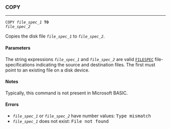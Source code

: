 ### COPY
***
<code>COPY <var>file_spec_1</var> <b>TO</b> <var>file_spec_2</var></code>

Copies the disk file <code><var>file_spec_1</var></code> to <code><var>file_spec_2</var></code>.

#### Parameters

The string expressions <code><var>file_spec_1</var></code> and <code><var>file_spec_2</var></code> are valid 
[`FILESPEC`](filespec) file-specifications indicating the source and destination files. The first
must point to an existing file on a disk device.

#### Notes
Typically, this command is not present in Microsoft BASIC.

#### Errors
* <code><var>file_spec_1</var></code> or <code><var>file_spec_2</var></code> have number values: <samp>Type mismatch</samp>
* <code><var>file_spec_1</var></code> does not exist: <samp>File not found</samp>
